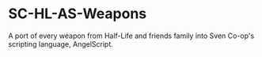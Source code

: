 # SC-HL-AS-Weapons
A port of every weapon from Half-Life and friends family into Sven Co-op's scripting language, AngelScript.
